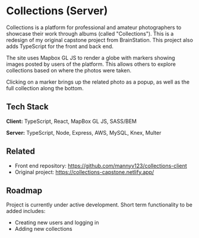 
# Collections (Server)

Collections is a platform for professional and amateur photographers to showcase their work through albums (called "Collections"). This is a redesign of my original capstone project from BrainStation. This project also adds TypeScript for the front and back end.

The site uses Mapbox GL JS to render a globe with markers showing images posted by users of the platform. This allows others to explore collections based on where the photos were taken.

Clicking on a marker brings up the related photo as a popup, as well as the full collection along the bottom.


## Tech Stack

**Client:** TypeScript, React, MapBox GL JS, SASS/BEM

**Server:** TypeScript, Node, Express, AWS, MySQL, Knex, Multer


## Related

- Front end repository: https://github.com/mannyv123/collections-client
- Original project: https://collections-capstone.netlify.app/


## Roadmap

Project is currently under active development. Short term functionality to be added includes:

- Creating new users and logging in
- Adding new collections


